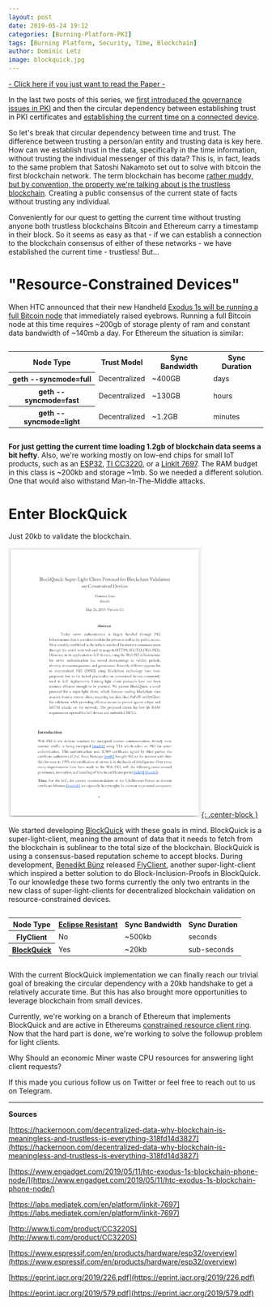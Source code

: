 ```yaml
---
layout: post
date: 2019-05-24 19:12
categories: [Burning-Platform-PKI]
tags: [Burning Platform, Security, Time, Blockchain]
author: Dominic Letz
image: blockquick.jpg
---
```

[- Click here if you just want to read the Paper -](https://eprint.iacr.org/2019/579.pdf)

In the last two posts of this series, we [first introduced the governance issues in PKI](https://diode.io/burning-platform-pki/why-there-are-3652-organizations-that-can-read-everyones-encrypted-traffic-19098/) and then the circular dependency between establishing trust in PKI certificates and [establishing the current time on a connected device](https://diode.io/burning-platform-pki/why-we-cant-trust-network-time-19116/).

So let's break that circular dependency between time and trust. The difference between trusting a person/an entity and trusting data is key here. How can we establish trust in the data, specifically in the time information, without trusting the individual messenger of this data? This is, in fact, leads to the same problem that Satoshi Nakamoto set out to solve with bitcoin the first blockchain network. The term blockchain has become [rather muddy, but by convention, the property we're talking about is the trustless blockchain](https://hackernoon.com/decentralized-data-why-blockchain-is-meaningless-and-trustless-is-everything-318fd14d3827). Creating a public consensus of the current state of facts without trusting any individual. 

Conveniently for our quest to getting the current time without trusting anyone both trustless blockchains Bitcoin and Ethereum carry a timestamp in their block. So it seems as easy as that - if we can establish a connection to the blockchain consensus of either of these networks - we have established the current time - trustless! But...


# "Resource-Constrained Devices"

When HTC announced that their new Handheld [Exodus 1s will be running a full Bitcoin node](https://www.engadget.com/2019/05/11/htc-exodus-1s-blockchain-phone-node/) that immediately raised eyebrows. Running a full Bitcoin node at this time requires ~200gb of storage plenty of ram and constant data bandwidth of ~140mb a day. For Ethereum the situation is similar:


<div style="overflow: auto"><table>
  <tr>
   <th>Node Type
   </th>
   <th>Trust Model
   </th>
   <th>Sync Bandwidth
   </th>
   <th>Sync Duration
   </th>
  </tr>
  <tr>
   <th>geth --syncmode=full
   </th>
   <td>Decentralized
   </td>
   <td>~400GB
   </td>
   <td>days
   </td>
  </tr>
  <tr>
   <th>geth --syncmode=fast
   </th>
   <td>Decentralized
   </td>
   <td>~130GB
   </td>
   <td>hours
   </td>
  </tr>
  <tr>
   <th>geth --syncmode=light
   </th>
   <td>Decentralized
   </td>
   <td>~1.2GB
   </td>
   <td>minutes
   </td>
  </tr>
</table></div>

**For just getting the current time loading 1.2gb of blockchain data seems a bit hefty**. Also, we're working mostly on low-end chips for small IoT products, such as an [ESP32](https://www.espressif.com/en/products/hardware/esp32/overview), [TI CC3220](http://www.ti.com/product/CC3220S), or a [LinkIt 7697](https://labs.mediatek.com/en/platform/linkit-7697). The RAM budget in this class is ~200kb and storage ~1mb. So we needed a different solution. One that would also withstand Man-In-The-Middle attacks.

# Enter BlockQuick
Just 20kb to validate the blockchain.

[![BlockQuick](/images/blog/blockquick.png "BlockQuick Paper"){: .center-block }](https://eprint.iacr.org/2019/579.pdf)

We started developing [BlockQuick](https://eprint.iacr.org/2019/579.pdf) with these goals in mind. BlockQuick is a super-light-client, meaning the amount of data that it needs to fetch from the blockchain is sublinear to the total size of the blockchain. BlockQuick is using a consensus-based reputation scheme to accept blocks. During development, [Benedikt Bünz](https://twitter.com/benediktbuenz) released [FlyClient](https://eprint.iacr.org/2019/226.pdf), another super-light-client which inspired a better solution to do Block-Inclusion-Proofs in BlockQuick. To our knowledge these two forms currently the only two entrants in the new class of super-light-clients for decentralized blockchain validation on resource-constrained devices.

<div style="overflow: auto"><table>
  <tr>
   <th>Node Type</th>
   <th><a href="https://www.usenix.org/node/190891">Eclipse Resistant</a>
   </th>
   <th>Sync Bandwidth
   </th>
   <th>Sync Duration
   </th>
  </tr>
  <tr>
   <th>FlyClient
   </th>
   <td>No
   </td>
   <td>~500kb
   </td>
   <td>seconds
   </td>
  </tr>
  <tr>
   <th><a href="https://eprint.iacr.org/2019/579.pdf">BlockQuick</a>
   </th>
   <td>Yes
   </td>
   <td>~20kb
   </td>
   <td>sub-seconds
   </td>
  </tr>
</table></div>

With the current BlockQuick implementation we can finally reach our trivial goal of breaking the circular dependency with a 20kb handshake to get a relatively accurate time. But this has also brought more opportunities to leverage blockchain from small devices.

Currently, we're working on a branch of Ethereum that implements BlockQuick and are active in Ethereums [constrained resource client ring](https://ethereum-magicians.org/c/working-groups/constrained-resource-client-ring). Now that the hard part is done, we're working to solve the followup problem for light clients.

Why Should an economic Miner waste CPU resources for answering light client requests?

If this made you curious follow us on Twitter or feel free to reach out to us on Telegram.

<hr/>

**Sources**

[https://hackernoon.com/decentralized-data-why-blockchain-is-meaningless-and-trustless-is-everything-318fd14d3827](https://hackernoon.com/decentralized-data-why-blockchain-is-meaningless-and-trustless-is-everything-318fd14d3827)

[https://www.engadget.com/2019/05/11/htc-exodus-1s-blockchain-phone-node/](https://www.engadget.com/2019/05/11/htc-exodus-1s-blockchain-phone-node/)

[https://labs.mediatek.com/en/platform/linkit-7697](https://labs.mediatek.com/en/platform/linkit-7697)

[http://www.ti.com/product/CC3220S](http://www.ti.com/product/CC3220S)

[https://www.espressif.com/en/products/hardware/esp32/overview](https://www.espressif.com/en/products/hardware/esp32/overview)

[https://eprint.iacr.org/2019/226.pdf](https://eprint.iacr.org/2019/226.pdf)

[https://eprint.iacr.org/2019/579.pdf](https://eprint.iacr.org/2019/579.pdf)
